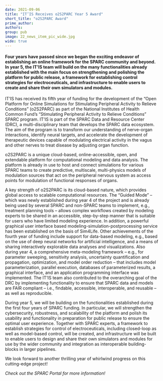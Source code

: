 ```yaml
---
date: 2021-09-06
title: "IT’IS Receives o2S2PARC Year 5 Award"
short_title: "o2S2PARC Award"
prime_author: 
authors: 
group: pub
image: 22_news_item_pic_wide.jpg
wide: true
---
```

#### Four years have passed since we began the exciting endeavor of establishing an online framework for the SPARC community and beyond. In year 5, the IT’IS team will build on the many functionalities already established with the main focus on strengthening and polishing the platform for public release, a framework for establishing control strategies for electroceuticals, and infrastructure to enable users to create and share their own simulators and modules.

IT’IS has received its fifth year of funding for the development of the “Open Platform for Online Simulations for Stimulating Peripheral Activity to Relieve Conditions” (o2S2PARC) as part of the National Institutes of Health Common Fund’s “Stimulating Peripheral Activity to Relieve Conditions” SPARC program. IT’IS is part of the SPARC Data and Resource Center (DRC), a multi-disciplinary team that develops the SPARC data ecosystem. The aim of the program is to transform our understanding of nerve-organ interactions, identify neural targets, and accelerate the development of therapeutic devices capable of modulating electrical activity in the vagus and other nerves to treat disease by adjusting organ function.

o2S2PARC is a unique cloud-based, online-accessible, open, and extendable platform for computational modeling and data analysis. The platform is already in use to host and connect simulations for various SPARC teams to create predictive, multiscale, multi-physics models of modulation sources that act on the peripheral nervous system as access points for modulation of functional responses of organs.

A key strength of o2S2PARC is its cloud-based nature, which provides global access to scalable computational resources. The “Guided Mode” – which was newly established during year 4 of the project and is already being used by several SPARC and non-SPARC teams to implement, e.g., treatment planning tools – allows complex workflows created by modeling experts to be shared in an accessible, step-by-step manner that is suitable for users who have limited modeling experience. In addition, a powerful graphical user interface based modeling-simulation-postprocessing service has been established on the basis of Sim4Life. Other achievements of the fourth year of funding include support for data-based modeling, e.g., based on the use of deep neural networks for artificial intelligence, and a means of sharing interactively explorable data analyses and visualizations. Also during year 4, a comprehensive meta-modeling framework – e.g., for parameter sweeping, sensitivity analysis, uncertainty quantification and propagation, optimization, and model order reduction – that includes model parameterization, parallel execution, databases of parameterized results, a graphical interface, and an application programming interface was implemented. The IT’IS team also contributed to the overarching goal of the DRC by implementing functionality to ensure that SPARC data and models are FAIR compliant – i.e., findable, accessible, interoperable, and reusable – as well as reproducible.

During year 5, we will be building on the functionalities established during the first four years of SPARC funding. In particular, we will strengthen the cybersecurity, robustness, and scalability of the platform and polish its usability and functionality in preparation for public release to ensure the optimal user experience. Together with SPARC experts, a framework to establish strategies for control of electroceuticals, including closed-loop as well as model-based control, will be created, and infrastructure will be built to enable users to design and share their own simulators and modules for use by the wider community and integration as interoperable building-blocks in larger pipelines.

We look forward to another thrilling year of whirlwind progress on this cutting-edge project!

*Check out the SPARC Portal for more information!*
